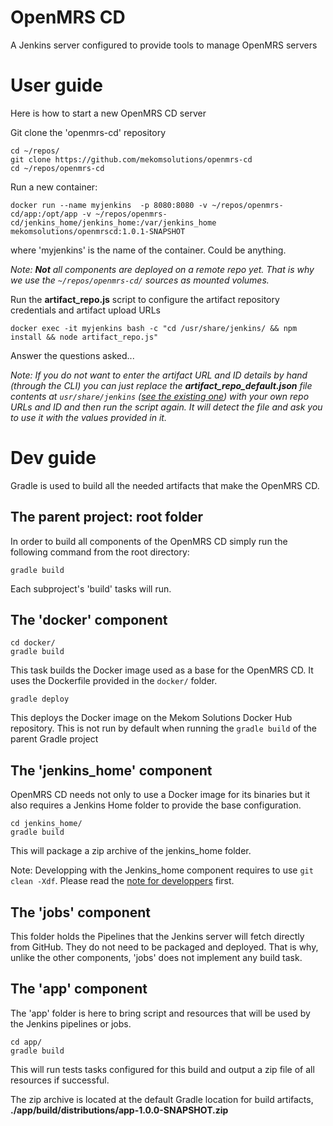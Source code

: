 # OpenMRS CD
A Jenkins server configured to provide tools to manage OpenMRS servers

# User guide

Here is how to start a new OpenMRS CD server

Git clone the 'openmrs-cd' repository
```
cd ~/repos/
git clone https://github.com/mekomsolutions/openmrs-cd
cd ~/repos/openmrs-cd
```

Run a new container:
```
docker run --name myjenkins  -p 8080:8080 -v ~/repos/openmrs-cd/app:/opt/app -v ~/repos/openmrs-cd/jenkins_home/jenkins_home:/var/jenkins_home mekomsolutions/openmrscd:1.0.1-SNAPSHOT
```
where 'myjenkins' is the name of the container. Could be anything.

_Note: **Not** all components are deployed on a remote repo yet. That is why we use the `~/repos/openmrs-cd/` sources as mounted volumes._

Run the **artifact_repo.js** script to configure the artifact repository credentials and artifact upload URLs
```
docker exec -it myjenkins bash -c "cd /usr/share/jenkins/ && npm install && node artifact_repo.js"
```

Answer the questions asked...

_Note: If you do not want to enter the artifact URL and ID details by hand (through the CLI) you can just replace the **artifact_repo_default.json** file contents at `usr/share/jenkins` ([see the existing one](docker/artifact_repo_default.json)) with your own repo URLs and ID and then run the script again. It will detect the file and ask you to use it with the values provided in it._


# Dev guide

Gradle is used to build all the needed artifacts that make the OpenMRS CD.

## The parent project: root folder

In order to build all components of the OpenMRS CD simply run the following command from the root directory:
```
gradle build
```
Each subproject's 'build' tasks will run.


## The 'docker' component
```
cd docker/
gradle build
```
This task builds the Docker image used as a base for the OpenMRS CD. It uses the Dockerfile provided in the `docker/` folder.

```
gradle deploy
```
This deploys the Docker image on the Mekom Solutions Docker Hub repository. This is not run by default when running the `gradle build` of the parent Gradle project

## The 'jenkins_home' component

OpenMRS CD needs not only to use a Docker image for its binaries but it also requires a Jenkins Home folder to provide the base configuration.

```
cd jenkins_home/
gradle build
```
This will package a zip archive of the jenkins_home folder.

Note: Developping with the Jenkins_home component requires to use `git clean -Xdf`. Please read the [note for developpers](jenkins_home/README.md) first.

## The 'jobs' component

This folder holds the Pipelines that the Jenkins server will fetch directly from GitHub. They do not need to be packaged and deployed. That is why, unlike the other components, 'jobs' does not implement any build task. 

## The 'app' component

The 'app' folder is here to bring script and resources that will be used by the Jenkins pipelines or jobs.
```
cd app/
gradle build
```
This will run tests tasks configured for this build and output a zip file of all resources if successful.

The zip archive is located at the default Gradle location for build artifacts, **./app/build/distributions/app-1.0.0-SNAPSHOT.zip**

